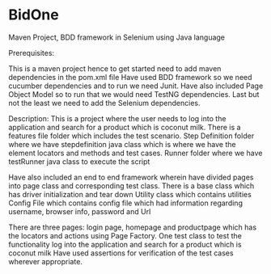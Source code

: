 # BidOne
Maven Project, BDD framework in Selenium using Java language

Prerequisites:

This is a maven project hence to get started need to add maven dependencies in the pom.xml file Have used BDD framework so we need cucumber dependencies and to run we need Junit. Have also included Page Object Model so to run that we would need TestNG dependencies. Last but not the least we need to add the Selenium dependencies.

Description:
This is a project where the user needs to log into the application and search for a product which is coconut milk. There is a features file folder which includes the test scenario. Step Definition folder where we have stepdefinition java class which is where we have the element locators and methods and test cases. Runner folder where we have testRunner java class to execute the script

Have also included an end to end framework wherein have divided pages into page class and corresponding test class. There is a base class which has driver initialization and tear down Utility class which contains utilities Config File which contains config file which had information regarding username, browser info, password and Url

There are three pages: login page, homepage and productpage which has the locators and actions using Page Factory. One test class to test the functionality log into the application and search for a product which is coconut milk Have used assertions for verification of the test cases wherever appropriate.
